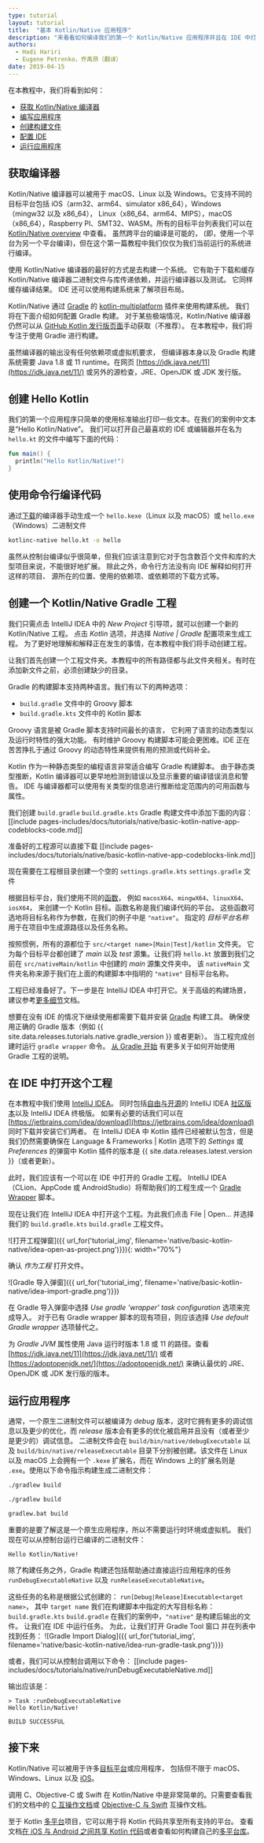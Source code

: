 ```yaml
---
type: tutorial
layout: tutorial
title:  "基本 Kotlin/Native 应用程序"
description: "来看看如何编译我们的第一个 Kotlin/Native 应用程序并且在 IDE 中打开它"
authors:
  - Hadi Hariri
  - Eugene Petrenko，乔禹昂（翻译）
date: 2019-04-15
---
```



在本教程中，我们将看到如何：

* [获取 Kotlin/Native 编译器](#获取编译器)
* [编写应用程序](#创建-hello-kotlin)
* [创建构建文件](#创建一个-kotlinnative-gradle-工程)
* [配置 IDE](#在-ide-中打开这个工程)
* [运行应用程序](#运行应用程序)


## 获取编译器

Kotlin/Native 编译器可以被用于 macOS、Linux 以及 Windows。它支持<!--
-->不同的目标平台包括 iOS（arm32、arm64、simulator x86_64），Windows（mingw32 以及 x86_64），
Linux（x86_64、arm64、MIPS），macOS（x86_64），Raspberry PI、SMT32、WASM。所有的目标平台列表<!--
-->我们可以在 [Kotlin/Native overview](/docs/reference/native-overview.html) 中查看。
虽然跨平台的编译是可能的，
(即，使用一个平台为另一个平台编译)，但在这个第一篇教程中<!--
-->我们仅仅为我们当前运行的系统进行编译。

使用 Kotlin/Native 编译器的最好的方式是去构建一个系统。
它有助于下载和缓存 Kotlin/Native 编译器二进制文件与库<!--
-->传递依赖，并运行编译器以及测试。
它同样缓存编译结果。
IDE 还可以使用构建系统来了解项目布局。

Kotlin/Native 通过 [Gradle](https://gradle.org) 的
[kotlin-multiplatform](/docs/reference/building-mpp-with-gradle.html) 插件来使用构建系统。
我们将在下面介绍如何配置 Gradle 构建。
对于某些极端情况，Kotlin/Native 编译器仍然可以从
[GitHub Kotlin 发行版页面](https://github.com/JetBrains/kotlin/releases)手动获取（不推荐）。
在本教程中，我们将专注于使用 Gradle 进行构建。

虽然编译器的输出没有任何依赖项或虚拟机要求，
但编译器本身以及 Gradle 构建系统需要 Java 1.8 或 11 runtime。在网页
[https://jdk.java.net/11](https://jdk.java.net/11/) 或另外的源<!--
-->检查，JRE、OpenJDK 或 JDK 发行版。

## 创建 Hello Kotlin

我们的第一个应用程序只简单的使用标准输出打印一些文本。在我们的案例中文本是“Hello Kotlin/Native”。
我们可以打开自己最喜欢的 IDE 或编辑器并在名为 `hello.kt` 的文件中编写下面的代码：

<div class="sample" markdown="1" theme="idea" data-highlight-only>

```kotlin
fun main() {
  println("Hello Kotlin/Native!")
}
```
</div>

## 使用命令行编译代码

通过[下载](https://github.com/JetBrains/kotlin/releases)的<!--
-->编译器手动生成一个 `hello.kexe`（Linux 以及 macOS）或 `hello.exe`（Windows）<!--
-->二进制文件

```bash
kotlinc-native hello.kt -o hello
```

虽然从控制台编译似乎很简单，但我们应该注意到它<!--
-->对于包含数百个文件和库的大型项目来说，不能很好地扩展。
除此之外，命令行方法没有向 IDE 解释如何打开这样的项目、
源所在的位置、使用的依赖项、或依赖项的下载方式等。

<a name="create-gradle-project"></a>
## 创建一个 Kotlin/Native Gradle 工程

我们只需点击 IntelliJ IDEA 中的 _New Project_ 引导项，就可以创建一个新的 Kotlin/Native 工程。
点击 _Kotlin_ 选项，并选择 _Native | Gradle_ 配置项来生成工程。
为了更好地理解和解释正在发生的事情，在本教程中我们将手动创建工程。

让我们首先创建一个工程文件夹。本教程中的所有路径都与此文件夹相关。有时<!--
-->在添加新文件之前，必须创建缺少的目录。

Gradle 的构建脚本支持两种语言。我们有以下的两种<!--
-->选项：
- `build.gradle` 文件中的 Groovy 脚本
- `build.gradle.kts` 文件中的 Kotlin 脚本

Groovy 语言是被 Gradle 脚本支持时间最长的语言，
它利用了语言的动态类型以及运行时特性的强大功能。
有时维护 Groovy 构建脚本可能会更困难。IDE 正在苦苦挣扎于<!--
-->通过 Groovy 的动态特性来提供有用的预测或<!--
-->代码补全。

Kotlin 作为一种静态类型的编程语言非常适合编写
Gradle 构建脚本。
由于静态类型推断，Kotlin 编译器可以更早地检测到错误<!--
-->以及显示重要的编译错误消息和警告。
IDE 与编译器都可以使用有关类型的信息进行推断<!--
-->给定范围内的可用函数与属性。

我们创建
<span class="multi-language-span" data-lang="groovy">
`build.gradle`
</span>
<span class="multi-language-span" data-lang="kotlin">
`build.gradle.kts`
</span>
Gradle 构建文件中添加下面的内容：
[[include pages-includes/docs/tutorials/native/basic-kotlin-native-app-codeblocks-code.md]]

准备好的工程源可以直接下载
[[include pages-includes/docs/tutorials/native/basic-kotlin-native-app-codeblocks-link.md]]

现在需要在工程根目录创建一个空的
<span class="multi-language-span" data-lang="kotlin">
`settings.gradle.kts`
</span><span class="multi-language-span" data-lang="groovy">
`settings.gradle`
</span>
文件

根据目标平台，我们使用不同的[函数](/docs/reference/building-mpp-with-gradle.html)，
例如 `macosX64`、`mingwX64`、`linuxX64`、`iosX64`，
来创建一个 Kotlin 目标。函数名称是我们编译代码的平台。
这些函数可选地将目标名称作为参数，在我们的例子中是 `"native"`。
指定的 _目标平台名称_ 用于在项目中生成源路径以及任务名称。

按照惯例，所有的源都位于 `src/<target name>[Main|Test]/kotlin` 文件夹。
它为每个目标平台都创建了 _main_ 以及 _test_ 源集。让我们将 `hello.kt` 放置到<!--
-->我们之前在 `src/nativeMain/kotlin` 中创建的 _main_ 源集文件夹中。
该 `nativeMain` 文件夹名称来源于我们在上面的构建脚本中指明的 `"native"` 目标平台名称。

工程已经准备好了。下一步是在 IntelliJ IDEA 中打开它。关于高级的构建场景，
建议参考<!--
-->[更多细节](/docs/reference/building-mpp-with-gradle.html#setting-up-a-multiplatform-project)<!--
-->文档。

想要在没有 IDE 的情况下继续使用都需要下载并安装
[Gradle](https://gradle.org) 构建工具。
确保使用正确的 Gradle 版本（例如 {{ site.data.releases.tutorials.native.gradle_version }} 或者更新）。
当工程完成创建时运行 `gradle wrapper` 命令。
[从 Gradle 开始](https://docs.gradle.org/current/userguide/getting_started.html)
有更多关于如何开始使用 Gradle 工程的说明。

<a name="open-in-ide"></a>
## 在 IDE 中打开这个工程

在本教程中我们使用 [IntelliJ IDEA](https://jetbrains.com/idea)。
同时包括[自由与开源](https://www.jetbrains.com/idea/features/editions_comparison_matrix.html)的
IntelliJ IDEA [社区版本](https://www.jetbrains.com/idea/download)以及
IntelliJ IDEA 终极版。
如果有必要的话我们可以在 [https://jetbrains.com/idea/download](https://jetbrains.com/idea/download) 同时下载并安装它们两者。
在 IntelliJ IDEA 中 Kotlin 插件已经被默认包含，但是我们仍然需要确保在 Language & Frameworks | Kotlin 选项下的
_Settings_ 或 _Preferences_ 的弹窗中 Kotlin 插件的版本是
{{ site.data.releases.latest.version }}（或者更新）。


此时，我们应该有一个可以在 IDE 中打开的 Gradle 工程。
IntelliJ IDEA（CLion、AppCode 或 AndroidStudio）将帮助我们的工程生成一个
[Gradle Wrapper](https://docs.gradle.org/current/userguide/gradle_wrapper.html)
脚本。

现在让我们在 IntelliJ IDEA 中打开这个工程。为此我们点击 File | Open... 并选择
我们的
<span class="multi-language-span" data-lang="kotlin">
`build.gradle.kts`
</span><span class="multi-language-span" data-lang="groovy">
`build.gradle`
</span>
工程文件。

![打开工程弹窗]({{ url_for('tutorial_img', filename='native/basic-kotlin-native/idea-open-as-project.png')}}){: width="70%"}

确认 _作为工程_ 打开文件。

![Gradle 导入弹窗]({{ url_for('tutorial_img', filename='native/basic-kotlin-native/idea-import-gradle.png')}})

在 Gradle 导入弹窗中选择 _Use gradle 'wrapper' task configuration_ 选项来完成导入。
对于已有 Gradle wrapper 脚本的现有项目，则应该选择 _Use default Gradle wrapper_
选项替代之。

为 _Gradle JVM_ 属性使用 Java 运行时版本 1.8 或 11 的路径。查看
[https://jdk.java.net/11](https://jdk.java.net/11/) 或者 [https://adoptopenjdk.net/](https://adoptopenjdk.net/)
来确认最优的 JRE、OpenJDK 或 JDK 发行版的版本。

<a name="run-in-ide"></a>
## 运行应用程序

通常，一个原生二进制文件可以被编译为 _debug_ 版本，这时它拥有更多的调试信息以及更少的优化，而 _release_
版本会有更多的优化被启用并且没有（或者至少是更少的）调试信息。
二进制文件会在 `build/bin/native/debugExecutable` 以及 `build/bin/native/releaseExecutable`
目录下分别被创建。该文件在 Linux 以及 macOS 上会拥有一个 `.kexe` 扩展名，而在 Windows 上的扩展名则是 `.exe`。使用以下命令<!--
-->指示构建生成二进制文件：

<div class="multi-language-sample" data-os="linux">
<div class="sample" markdown="1" theme="idea" mode='bash' data-highlight-only>

```bash
./gradlew build
```
</div>
</div>

<div class="multi-language-sample" data-os="macos">
<div class="sample" markdown="1" theme="idea" mode='bash' data-highlight-only>

```bash
./gradlew build
```
</div>
</div>

<div class="multi-language-sample" data-os="windows">
<div class="sample" markdown="1" theme="idea" mode='bash' data-highlight-only>

```bash
gradlew.bat build
```
</div>
</div>

重要的是要了解这是一个原生应用程序，所以不需要<!--
-->运行时环境或虚拟机。
我们现在可以从控制台运行已编译的二进制文件：

```
Hello Kotlin/Native!
```

除了构建任务之外，Gradle 构建还包括帮助<!--
-->通过直接运行应用程序的任务
`runDebugExecutableNative` 以及 `runReleaseExecutableNative`。

这些任务的名称是根据公式创建的：
`run[Debug|Release]Executable<target name>`，
其中 `target name` 我们在构建脚本中指定的大写目标名称：
<span class="multi-language-span" data-lang="kotlin">
`build.gradle.kts`
</span><span class="multi-language-span" data-lang="groovy">
`build.gradle`
</span>
在我们的案例中，`"native"` 是构建后输出的文件。
让我们在 IDE 中运行任务。 为此，让我们打开 Gradle Tool 窗口
并在列表中找到任务：
![Gradle Import Dialog]({{ url_for('tutorial_img', filename='native/basic-kotlin-native/idea-run-gradle-task.png')}})

或者，我们可以从控制台调用以下命令：
[[include pages-includes/docs/tutorials/native/runDebugExecutableNative.md]]

输出应该是：

```
> Task :runDebugExecutableNative
Hello Kotlin/Native!

BUILD SUCCESSFUL
```

## 接下来

Kotlin/Native 可以被用于许多<!--
-->[目标平台](targeting-multiple-platforms.html)或应用程序，
包括但不限于
macOS、Windows、Linux 以及 [iOS](/docs/tutorials/native/mpp-ios-android.html)。

调用 C、Objective-C 或 Swift 在 Kotlin/Native 中是非常简单的。只需要查看<!--
-->我们的文档中的 [C 互操作文档](/docs/reference/native/c_interop.html)或
[Objective-C 与 Swift](/docs/reference/native/objc_interop.html) 互操作<!--
-->文档。

至于 Kotlin [多平台](/docs/reference/multiplatform.html)项目，它可以用于<!--
-->将 Kotlin 代码共享至所有支持的平台。
查看文档[在 iOS 与 Android 之间共享 Kotlin 代码](/docs/tutorials/native/mpp-ios-android.html)<!--
-->或者查看如何构建自己的[多平台库](/docs/tutorials/multiplatform-library.html)。
